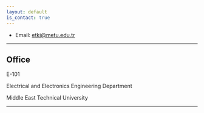 ```yaml
---
layout: default
is_contact: true
---
```


* Email: [etki@metu.edu.tr](mailto:etki@metu.edu.tr)

---

## Office

E-101 

Electrical and Electronics Engineering Department 

Middle East Technical University

---


